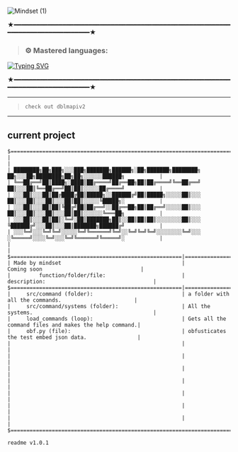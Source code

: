 ![Mindset (1)](https://github.com/noahmindset1/noahmindset1/assets/157752909/7a0e91e4-8423-4f1b-aeef-ea5bc75b01c5)

★━━━━━━━━━━━━━━━━━━━━━━━━━━━━━━━━━━━━━━━━━━━━━━━━━━━━━━━━━━━━━━━━━━━━━━━━━━━━━━━━★


> ### ⚙️ Mastered languages: 
[![Typing SVG](https://readme-typing-svg.herokuapp.com?color=F7007A&duration=400&lines=js,;python,;php,;html-css,;java,;perl,;elixir,;eris,;go,;react.js,;z-sharp;batched,;vue.js,;sqlite3,;sql,;ruby;.net;shell)](https://git.io/typing-svg)

★━━━━━━━━━━━━━━━━━━━━━━━━━━━━━━━━━━━━━━━━━━━━━━━━━━━━━━━━━━━━━━━━━━━━━━━━━━━━━━━━★

------
> `check out dblmapiv2`
-----
## current project
```
$==============================================================================================================$
|                                                                                                              |
| ████████╗██╗███╗░░░███╗███████╗██████╗░██╗███████╗████████╗  ██╗░░░██╗████████╗██╗██╗░░░░░░██████╗           |
| ╚══██╔══╝██║████╗░████║██╔════╝██╔══██╗██║██╔════╝╚══██╔══╝  ██║░░░██║╚══██╔══╝██║██║░░░░░██╔════╝           |
| ░░░██║░░░██║██╔████╔██║█████╗░░██████╔╝██║█████╗░░░░░██║░░░  ██║░░░██║░░░██║░░░██║██║░░░░░╚█████╗░           |
| ░░░██║░░░██║██║╚██╔╝██║██╔══╝░░██╔══██╗██║██╔══╝░░░░░██║░░░  ██║░░░██║░░░██║░░░██║██║░░░░░░╚═══██╗           |
| ░░░██║░░░██║██║░╚═╝░██║███████╗██║░░██║██║██║░░░░░░░░██║░░░  ╚██████╔╝░░░██║░░░██║███████╗██████╔╝           |
| ░░░╚═╝░░░╚═╝╚═╝░░░░░╚═╝╚══════╝╚═╝░░╚═╝╚═╝╚═╝░░░░░░░░╚═╝░░░  ░╚═════╝░░░░╚═╝░░░╚═╝╚══════╝╚═════╝░           |
|                                                                                                              |
$======================================================|=======================================================$
| Made by mindset                                      |             Coming soon                               |
|         function/folder/file:                        |         description:                                  |
$======================================================|=======================================================$
|     src/command (folder):                            | a folder with all the commands.                       |
|     src/command/systems (folder):                    | All the systems.                                      |
|     load_commands (loop):                            | Gets all the command files and makes the help command.|
|     obf.py (file):                                   | obfusticates the test embed json data.                |
|                                                      |                                                       |
|                                                      |                                                       |
|                                                      |                                                       |
|                                                      |                                                       |
|                                                      |                                                       |
|                                                      |                                                       |
|                                                      |                                                       |
$==============================================================================================================$
```

`readme v1.0.1`
